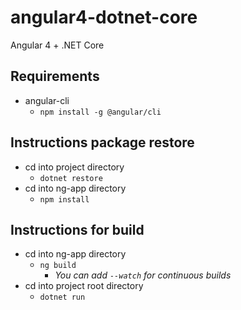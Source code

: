 # angular4-dotnet-core
Angular 4 + .NET Core

## Requirements
* angular-cli
  * `npm install -g @angular/cli`

## Instructions package restore
* cd into project directory
  * `dotnet restore`
* cd into ng-app directory
  * `npm install`

## Instructions for build
* cd into ng-app directory
  * `ng build`
    * *You can add `--watch` for continuous builds*
* cd into project root directory
  * `dotnet run`

